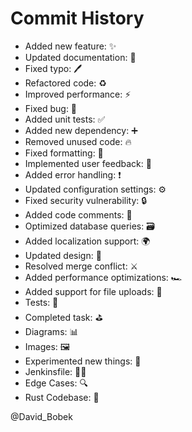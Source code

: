 # Commit History

- Added new feature: ✨
- Updated documentation: 📝
- Fixed typo: 🖊️
- Refactored code: ♻️
- Improved performance: ⚡️
- Fixed bug: 🐞
- Added unit tests: ✅
- Added new dependency: ➕
- Removed unused code: 🔥
- Fixed formatting: 💅
- Implemented user feedback: 🔄
- Added error handling: ❗️
- Updated configuration settings: ⚙️
- Fixed security vulnerability: 🔒
- Added code comments: 💬
- Optimized database queries: 🗃️
- Added localization support: 🌍
- Updated design: 🎨
- Resolved merge conflict: ⚔️
- Added performance optimizations: 🏎️
- Added support for file uploads: 📁
- Tests: 🧪
- Completed task: ⛳
- Diagrams: 📊
- Images: 🖼️
- Experimented new things: 🔬
- Jenkinsfile: 👨🏻
- Edge Cases: 🔍
- Rust Codebase: 🦀

@David_Bobek